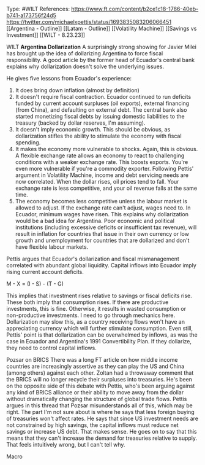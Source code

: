Type: #WILT 
References: https://www.ft.com/content/b2ce1c18-1786-40eb-b741-a173756f24d5
https://twitter.com/michaelxpettis/status/1693835083206066451
[[Argentina - Outline]]
[[Latam - Outline]]
[[Volatility Machine]]
[[Savings vs Investment]]
[[WILT - 8.23.23]]

WILT
**Argentina Dollarization**
A surprisingly strong showing for Javier Milei has brought up the idea of dollarizing Argentina to force fiscal responsibility. A good article by the former head of Ecuador's central bank explains why dollarization doesn't solve the underlying issues. 

He gives five lessons from Ecuador's experience:
1) It does bring down inflation (almost by definition)
2) It doesn't require fiscal contraction. Ecuador continued to run deficits funded by current account surpluses (oil exports), external financing (from China), and defaulting on external debt. The central bank also started monetizing fiscal debts by issuing domestic liabilities to the treasury (backed by dollar reserves, I'm assuming). 
3) It doesn't imply economic growth. This should be obvious, as dollarization stifles the ability to stimulate the economy with fiscal spending. 
4) It makes the economy more vulnerable to shocks. Again, this is obvious. A flexible exchange rate allows an economy to react to challenging conditions with a weaker exchange rate. This boosts exports. You're even more vulnerable if you're a commodity exporter. Following Pettis' argument in Volatility Machine, income and debt servicing needs are now correlated. When the dollar rises, oil prices tend to fall. Your exchange rate is less competitive, and your oil revenue falls at the same time. 
5) The economy becomes less competitive unless the labour market is allowed to adjust. If the exchange rate can't adjust, wages need to. In Ecuador, minimum wages have risen. This explains why dollarization would be a bad idea for Argentina. Poor economic and political institutions (including excessive deficits or insufficient tax revenue), will result in inflation for countries that issue in their own currency or low growth and unemployment for countries that are dollarized and don't have flexible labour markets. 

Pettis argues that Ecuador's dollarization and fiscal mismanagement correlated with abundant global liquidity. Capital inflows into Ecuador imply rising current account deficits. 

M - X = (I - S) - (T - G)

This implies that investment rises relative to savings or fiscal deficits rise. These both imply that consumption rises. If there are productive investments, this is fine. Otherwise, it results in wasted consumption or non-productive investments. I need to go through mechanics here. Dollarization may slow this, as a country receiving flows won't have an appreciating currency which will further stimulate consumption. Even still, Pettis' point is that dollarization can be overwhelmed by inflows, as was the case in Ecuador and Argentina's 1991 Convertibility Plan. If they dollarize, they need to control capital inflows. 


Pozsar on BRICS
There was a long FT article on how middle income countries are increasingly assertive as they can play the US and China (among others) against each other. Zoltan had a throwaway comment that the BRICS will no longer recycle their surpluses into treasuries. He's been on the opposite side of this debate with Pettis, who's been arguing against any kind of BRICS alliance or their ability to move away from the dollar without dramatically changing the structure of global trade flows. Pettis argues in this thread that Pozsar misunderstands all of this, which may be right. The part I'm not sure about is where he says that less foreign buying of treasuries won't affect rates. He says that since US investment needs are not constrained by high savings, the capital inflows must reduce net savings or increase US debt. That makes sense. He goes on to say that this means that they can't increase the demand for treasuries relative to supply. That feels intuitively wrong, but I can't tell why. 





Macro
